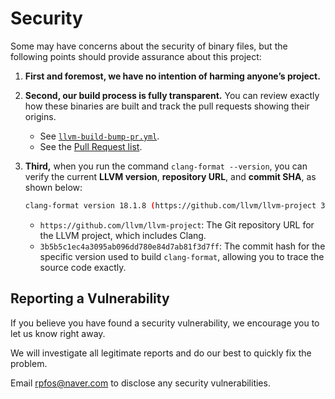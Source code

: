 # Security

Some may have concerns about the security of binary files, but the following points should provide assurance about this project:

1. **First and foremost, we have no intention of harming anyone’s project.**

1. **Second, our build process is fully transparent.** You can review exactly how these binaries are built and track the pull requests showing their origins.

    - See [`llvm-build-bump-pr.yml`](https://github.com/lumirlumir/npm-clang-format-node/blob/main/.github/workflows/llvm-build-bump-pr.yml).
    - See the [Pull Request list](https://github.com/lumirlumir/npm-clang-format-node/pulls?q=is%3Apr+is%3Aclosed+llvm+build%28deps%29%3A+bump+LLVM).

1. **Third,** when you run the command `clang-format --version`, you can verify the current **LLVM version**, **repository URL**, and **commit SHA**, as shown below:

    ```bash
    clang-format version 18.1.8 (https://github.com/llvm/llvm-project 3b5b5c1ec4a3095ab096dd780e84d7ab81f3d7ff)
    ```

    - `https://github.com/llvm/llvm-project`: The Git repository URL for the LLVM project, which includes Clang.
    - `3b5b5c1ec4a3095ab096dd780e84d7ab81f3d7ff`: The commit hash for the specific version used to build `clang-format`, allowing you to trace the source code exactly.

## Reporting a Vulnerability

If you believe you have found a security vulnerability, we encourage you to let us know right away.

We will investigate all legitimate reports and do our best to quickly fix the problem.

Email <rpfos@naver.com> to disclose any security vulnerabilities.
